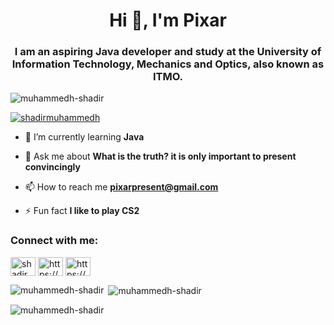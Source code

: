 <h1 align="center">Hi 👋, I'm Pixar</h1>

<h3 align="center">I am an aspiring Java developer and study at the University of Information Technology, Mechanics and Optics, also known as ITMO.</h3>

<p align="left"> <img src="https://komarev.com/ghpvc/?username=muhammedh-shadir&label=Profile%20views&color=0e75b6&style=flat" alt="muhammedh-shadir" /> </p>

<p align="left"> <a href="https://twitter.com/shadirmuhammedh" target="blank"><img src="https://img.shields.io/twitter/follow/shadirmuhammedh?logo=twitter&style=for-the-badge" alt="shadirmuhammedh" /></a> </p>

- 🌱 I’m currently learning **Java**

- 💬 Ask me about **What is the truth? it is only important to present convincingly**

- 📫 How to reach me **pixarpresent@gmail.com**

- ⚡ Fun fact **I like to play CS2**

<h3 align="left">Connect with me:</h3>
<p align="left">
<a href="https://twitter.com/PixarPresent" target="blank"><img align="center" src="https://raw.githubusercontent.com/rahuldkjain/github-profile-readme-generator/master/src/images/icons/Social/twitter.svg" alt="shadirmuhammedh" height="30" width="40" /></a>
<a href="https://web.facebook.com/muhammedh.shadir/" target="blank"><img align="center" src="https://raw.githubusercontent.com/rahuldkjain/github-profile-readme-generator/master/src/images/icons/Social/facebook.svg" alt="https://web.facebook.com/muhammedh.shadir/" height="30" width="40" /></a>
<a href="https://www.instagram.com/muhammedhshadir/" target="blank"><img align="center" src="https://raw.githubusercontent.com/rahuldkjain/github-profile-readme-generator/master/src/images/icons/Social/instagram.svg" alt="https://www.instagram.com/muhammedhshadir/" height="30" width="40" /></a>
</p>

<p><img align="left" src="https://github-readme-stats.vercel.app/api/top-langs?username=muhammedh-shadir&show_icons=true&locale=en&layout=compact&theme=tokyonight" alt="muhammedh-shadir" /></p>

<p>&nbsp;<img align="center" src="https://github-readme-stats.vercel.app/api?username=muhammedh-shadir&show_icons=true&locale=en&theme=tokyonight" alt="muhammedh-shadir" /></p>

<p><img align="center" src="https://github-readme-streak-stats.herokuapp.com/?user=muhammedh-shadir&theme=tokyonight" alt="muhammedh-shadir" /></p>

